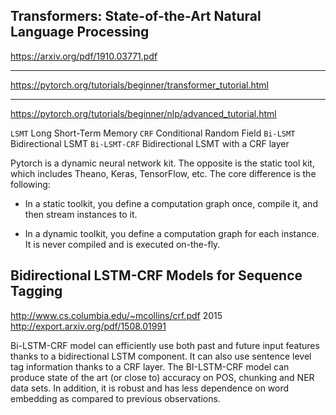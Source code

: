 ## Transformers: State-of-the-Art Natural Language Processing
https://arxiv.org/pdf/1910.03771.pdf

- - -

https://pytorch.org/tutorials/beginner/transformer_tutorial.html

- - -

https://pytorch.org/tutorials/beginner/nlp/advanced_tutorial.html

`LSMT` 			Long Short-Term Memory
`CRF` 			Conditional Random Field
`Bi-LSMT` 		Bidirectional LSMT
`Bi-LSMT-CRF`	Bidirectional LSMT with a CRF layer

Pytorch is a dynamic neural network kit. The opposite is the static tool kit, which includes Theano, Keras, TensorFlow, etc. The core difference is the following:

* In a static toolkit, you define a computation graph once, compile it, and then stream instances to it.

* In a dynamic toolkit, you define a computation graph for each instance. It is never compiled and is executed on-the-fly.

## Bidirectional LSTM-CRF Models for Sequence Tagging
http://www.cs.columbia.edu/~mcollins/crf.pdf
2015 http://export.arxiv.org/pdf/1508.01991

Bi-LSTM-CRF model can efficiently use both past and future input features thanks to a bidirectional LSTM component. It can also use sentence level tag information thanks to a CRF layer. The BI-LSTM-CRF model can produce state of the art (or close to) accuracy on POS, chunking and NER data sets. In addition, it is robust and has less dependence on word embedding as compared to previous observations.
